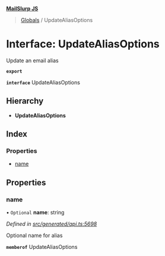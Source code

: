 **[MailSlurp JS](../README.md)**

> [Globals](../README.md) / UpdateAliasOptions

# Interface: UpdateAliasOptions

Update an email alias

**`export`** 

**`interface`** UpdateAliasOptions

## Hierarchy

* **UpdateAliasOptions**

## Index

### Properties

* [name](updatealiasoptions.md#name)

## Properties

### name

• `Optional` **name**: string

*Defined in [src/generated/api.ts:5698](https://github.com/mailslurp/mailslurp-client/blob/37bf78e/src/generated/api.ts#L5698)*

Optional name for alias

**`memberof`** UpdateAliasOptions

